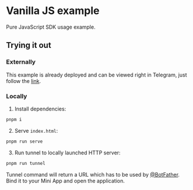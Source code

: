 # Vanilla JS example

Pure JavaScript SDK usage example.

## Trying it out

### Externally

This example is already deployed and can be viewed right in Telegram, just follow the [link](https://t.me/tmajsbot/vanilla_js_example).

### Locally

1. Install dependencies:

```bash
pnpm i
```

2. Serve `index.html`:

```bash
pnpm run serve
```

3. Run tunnel to locally launched HTTP server:

```bash
pnpm run tunnel
```

Tunnel command will return a URL which has to be used by [@BotFather](https://t.me/botfather). Bind it to your Mini App and open the application.